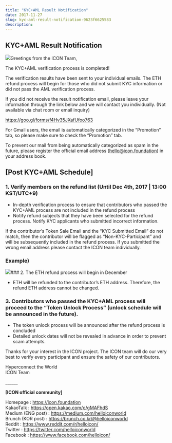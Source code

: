 ```yaml
---
title: "KYC+AML Result Notification"
date: 2017-11-27
slug: kyc-aml-result-notification-9623f6625583
description:
---
```


## **KYC+AML Result Notification**

![](https://cdn-images-1.medium.com/max/800/0*4M4D_MQ5HBvmnHYf.)Greetings from the ICON Team,

The KYC+AML verification process is completed!

The verification results have been sent to your individual emails. The ETH refund process will begin for those who did not submit KYC information or did not pass the AML verification process.

If you did not receive the result notification email, please leave your information through the link below and we will contact you individually. (Not available via chat room or email inquiry)

<https://goo.gl/forms/f4Hv35JXafUfoo763>

For Gmail users, the email is automatically categorized in the “Promotion” tab, so please make sure to check the “Promotion” tab.

To prevent our mail from being automatically categorized as spam in the future, please register the official email address (hello@icon.foundation) in your address book.

## **[Post KYC+AML Schedule]**

### 1. Verify members on the refund list (Until Dec 4th, 2017 | 13:00 KST/UTC+9)

* In-depth verification process to ensure that contributors who passed the KYC+AML process are not included in the refund process
* Notify refund subjects that they have been selected for the refund process. Notify KYC applicants who submitted incorrect information.

If the contributor’s Token Sale Email and the “KYC Submitted Email” do not match, then the contributor will be flagged as “Non-KYC-Participant” and will be subsequently included in the refund process. If you submitted the wrong email address please contact the ICON team individually.

### Example)

![](https://cdn-images-1.medium.com/max/800/1*xQ-DPvr2DMzYxm_8etb0AQ.png)### 2. The ETH refund process will begin in December

* ETH will be refunded to the contributor’s ETH address. Therefore, the refund ETH address cannot be changed.

### 3. Contributors who passed the KYC+AML process will proceed to the “Token Unlock Process” (unlock schedule will be announced in the future).

* The token unlock process will be announced after the refund process is concluded
* Detailed unlock dates will not be revealed in advance in order to prevent scam attempts.

Thanks for your interest in the ICON project. The ICON team will do our very best to verify every participant and ensure the safety of our contributors.

Hyperconnect the World  
ICON Team

\_\_\_\_\_\_

**[ICON official community]**

Homepage : <https://icon.foundation>  
KakaoTalk : <https://open.kakao.com/o/gMAFhdS>  
Medium (ENG post) : <https://medium.com/helloiconworld>  
Brunch (KOR post) : <https://brunch.co.kr/@helloiconworld>  
Reddit : <https://www.reddit.com/r/helloicon/>  
Twitter : <https://twitter.com/helloiconworld>  
Facebook : <https://www.facebook.com/helloicon/>

